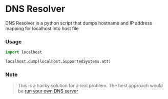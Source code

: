 # DNS Resolver
DNS Resolver is a python script that dumps hostname and IP address mapping for localhost into host file

### Usage
```python
import localhost

localhost.dump(localhost.SupportedSystems.att)
```

### Note
> This is a hacky solution for a real problem. The best approach would be [run your own DNS server][howto]

[howto]: https://www.howtogeek.com/devops/how-to-run-your-own-dns-server-on-your-local-network/
